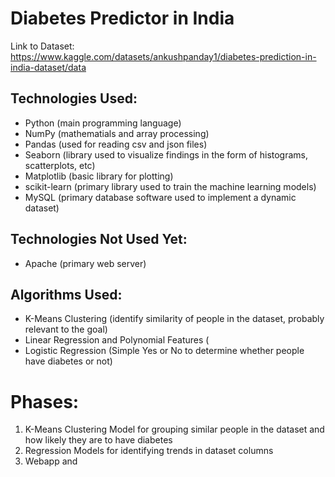 # Diabetes Predictor in India

Link to Dataset: https://www.kaggle.com/datasets/ankushpanday1/diabetes-prediction-in-india-dataset/data

## Technologies Used:
* Python (main programming language)
* NumPy (mathematials and array processing)
* Pandas (used for reading csv and json files)
* Seaborn (library used to visualize findings in the form of histograms, scatterplots, etc)
* Matplotlib (basic library for plotting)
* scikit-learn (primary library used to train the machine learning models)
* MySQL (primary database software used to implement a dynamic dataset)

## Technologies Not Used Yet:
* Apache (primary web server)

## Algorithms Used:
* K-Means Clustering (identify similarity of people in the dataset, probably relevant to the goal)
* Linear Regression and Polynomial Features (
* Logistic Regression (Simple Yes or No to determine whether people have diabetes or not)

# Phases:
1. K-Means Clustering Model for grouping similar people in the dataset and how likely they are to have diabetes
2. Regression Models for identifying trends in dataset columns
3. Webapp and 
